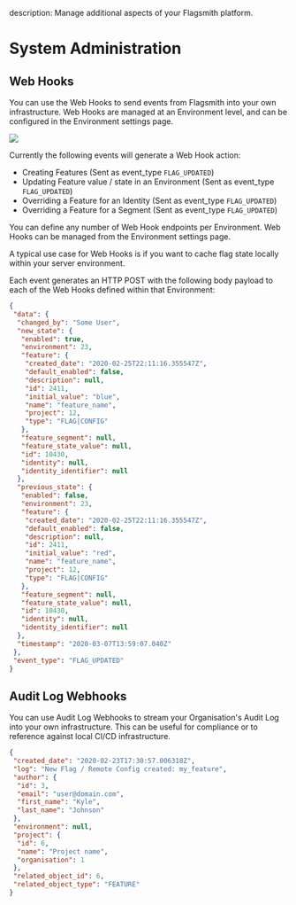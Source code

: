 description: Manage additional aspects of your Flagsmith platform.

# System Administration

## Web Hooks

You can use the Web Hooks to send events from Flagsmith into your own infrastructure. Web Hooks are managed at an
Environment level, and can be configured in the Environment settings page.

<img src="/images/add-webhook.png"/>

Currently the following events will generate a Web Hook action:

- Creating Features (Sent as event_type `FLAG_UPDATED`)
- Updating Feature value / state in an Environment (Sent as event_type `FLAG_UPDATED`)
- Overriding a Feature for an Identity (Sent as event_type `FLAG_UPDATED`)
- Overriding a Feature for a Segment (Sent as event_type `FLAG_UPDATED`)

You can define any number of Web Hook endpoints per Environment. Web Hooks can be managed from the Environment settings
page.

A typical use case for Web Hooks is if you want to cache flag state locally within your server environment.

Each event generates an HTTP POST with the following body payload to each of the Web Hooks defined within that
Environment:

```json
{
 "data": {
  "changed_by": "Some User",
  "new_state": {
   "enabled": true,
   "environment": 23,
   "feature": {
    "created_date": "2020-02-25T22:11:16.355547Z",
    "default_enabled": false,
    "description": null,
    "id": 2411,
    "initial_value": "blue",
    "name": "feature_name",
    "project": 12,
    "type": "FLAG|CONFIG"
   },
   "feature_segment": null,
   "feature_state_value": null,
   "id": 10430,
   "identity": null,
   "identity_identifier": null
  },
  "previous_state": {
   "enabled": false,
   "environment": 23,
   "feature": {
    "created_date": "2020-02-25T22:11:16.355547Z",
    "default_enabled": false,
    "description": null,
    "id": 2411,
    "initial_value": "red",
    "name": "feature_name",
    "project": 12,
    "type": "FLAG|CONFIG"
   },
   "feature_segment": null,
   "feature_state_value": null,
   "id": 10430,
   "identity": null,
   "identity_identifier": null
  },
  "timestamp": "2020-03-07T13:59:07.040Z"
 },
 "event_type": "FLAG_UPDATED"
}
```

## Audit Log Webhooks

You can use Audit Log Webhooks to stream your Organisation's Audit Log into your own infrastructure. This can be useful
for compliance or to reference against local CI/CD infrastructure.

```json
{
 "created_date": "2020-02-23T17:30:57.006318Z",
 "log": "New Flag / Remote Config created: my_feature",
 "author": {
  "id": 3,
  "email": "user@domain.com",
  "first_name": "Kyle",
  "last_name": "Johnson"
 },
 "environment": null,
 "project": {
  "id": 6,
  "name": "Project name",
  "organisation": 1
 },
 "related_object_id": 6,
 "related_object_type": "FEATURE"
}
```
